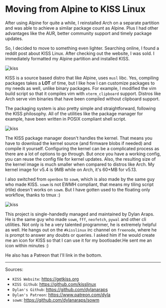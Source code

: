 # Moving from Alpine to KISS Linux

After using Alpine for quite a while, I reinstalled Arch on a separate partition
and was able to achieve a similar package count as Alpine. Plus I had other advantages like
the AUR, better community support and timely package updates.

So, I decided to move to something even lighter. Searching online, I found a reddit post about KISS Linux.
After checking out the website, I was sold. I immediately formatted my Alpine partition
and installed KISS.

<picture>
  <img src="/images/kiss1.png" alt="kiss">
</picture>

KISS is a source based distro that like Alpine, uses `musl` libc. Yes, compiling packages
takes a **LOT** of time, but I like how I can customize packages to my needs as well, unlike binary packages.
For example, I modified the vim build script so that it compiles vim with `xterm_clipboard` support.
Distros like Arch serve vim binaries that have been compiled without clipboard support.

The packaging system is also pretty simple and straightforward, following the KISS philosophy.
All of the utilities like the package manager for example, have been written in POSIX compliant shell script.

<picture>
  <img src="/images/kiss2.png" alt="kiss">
</picture>

The KISS package manager doesn't handles the kernel. That means you have to download the kernel source (and firmware blobs if needed)
and compile it yourself. Configuring the kernel can be a complicated process as there are a lot of options to go through. But once
you have a working config, you can reuse the config file for kernel updates.
Also, the resulting size of the kernel image is much smaller when compared to distros like Arch.
My kernel image for v5.4 is 9MB while on Arch, it's 60+MB for v5.13.

I also switched from `openbox` to `sowm`, which is also made by the same guy who made KISS.
`sowm` is not EWMH compliant, that means my tiling script (rtile) doesn't works on `sowm`.
But I have gotten used to the floating only workflow, thanks to tmux :)

<picture>
  <img src="/images/kiss3.png" alt="kiss">
</picture>

This project is single-handedly managed and maintained by Dylan Araps.
He is the same guy who made `sowm`, `fff`, `neofetch`, `pywal` and other cli utilities.
Not only is he a very talented programmer, he is extremely helpful as well. He hangs out on the
`#kisslinux` irc channel on `freenode`, where he is prompt to answer any doubts or queries.
I asked him if he would create me an icon for KISS so that I can use it for my bootloader.He sent me an icon within minutes :)

He also has a Patreon that I'll link in the bottom.

---

Sources:

- `KISS Website`: <https://getkiss.org>
- `KISS Github`: <https://github.com/kisslinux>
- `Dylan's Github`: <https://github.com/dylanaraps>
- `Dylan's Patreon`: <https://www.patreon.com/dyla>
- `sowm`: <https://github.com/dylanaraps/sowm>
